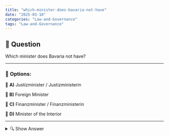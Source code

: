 ```yaml
---
title: "which-minister-does-bavaria-not-have"
date: "2025-03-10"
categories: "Law-and-Governance"
tags: "Law-and-Governance"
---
```


## 📌 **Question**

Which minister does Bavaria not have?



---

### 📝 **Options:**

🔘 **A)** Justizminister / Justizministerin

🔘 **B)** Foreign Minister

🔘 **C)** Finanzminister / Finanzministerin

🔘 **D)** Minister of the Interior

---

<details>
  <summary>🔍 Show Answer</summary>

  <p>
💡  <b>Correct Answer:</b>  b
  </p>
  <p>
    📖<b>Explanation:</b>
    Bavaria, as one of the federal states of Germany, has a state government that includes various ministries to manage regional affairs. Typical ministerial positions in Bavaria are the Minister of Justice, Minister of Finance and Minister of the Interior, who are responsible for law, finance and internal security. However, foreign policy and diplomatic relations fall under federal competence, so that Bavaria does not have its own foreign minister. This responsibility lies with the Federal Ministry of Finance at national level.
  </p>
</details>
